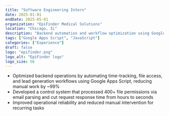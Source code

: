 ```yaml
---
title: "Software Engineering Intern"
date: 2025-01-01
endDate: 2025-05-01
organization: "EpiFinder Medical Solutions"
location: "Chicago, IL"
description: "Backend automation and workflow optimization using Google Apps Script."
tags: ["Google Apps Script", "JavaScript"]
categories: ["Experience"]
draft: false
logo: "epifinder.png"
logo_alt: "EpiFinder logo"
logo_size: 56
---
```


- Optimized backend operations by automating time-tracking, file access, and lead generation workflows using Google Apps Script, reducing manual work by ~99%
- Developed a control system that processed 400+ file permissions via email parsing and cut request response time from hours to seconds
- Improved operational reliability and reduced manual intervention for recurring tasks

